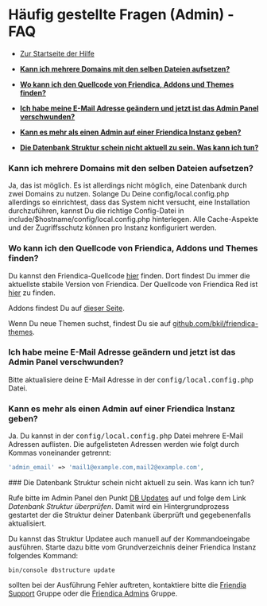 Häufig gestellte Fragen (Admin) - FAQ
==============

* [Zur Startseite der Hilfe](help)

* **[Kann ich mehrere Domains mit den selben Dateien aufsetzen?](help/FAQ-admin#multiple)**
* **[Wo kann ich den Quellcode von Friendica, Addons und Themes finden?](help/FAQ-admin#sources)**
* **[Ich habe meine E-Mail Adresse geändern und jetzt ist das Admin Panel verschwunden?](help/FAQ-admin#adminaccount1)**
* **[Kann es mehr als einen Admin auf einer Friendica Instanz geben?](help/FAQ-admin#adminaccount2)**
* **[Die Datenbank Struktur schein nicht aktuell zu sein. Was kann ich tun?](help/FAQ-admin#dbupdate)**


<a name="multiple"></a>
### Kann ich mehrere Domains mit den selben Dateien aufsetzen?

Ja, das ist möglich.
Es ist allerdings nicht möglich, eine Datenbank durch zwei Domains zu nutzen.
Solange Du Deine config/local.config.php allerdings so einrichtest, dass das System nicht versucht, eine Installation durchzuführen, kannst Du die richtige Config-Datei in include/$hostname/config/local.config.php hinterlegen.
Alle Cache-Aspekte und der Zugriffsschutz können pro Instanz konfiguriert werden.

<a name="sources"></a>
### Wo kann ich den Quellcode von Friendica, Addons und Themes finden?

Du kannst den Friendica-Quellcode [hier](https://github.com/friendica/friendica) finden.
Dort findest Du immer die aktuellste stabile Version von Friendica.
Der Quellcode von Friendica Red ist [hier](https://github.com/friendica/red) zu finden.

Addons findest Du auf [dieser Seite](https://github.com/friendica/friendica-addons).

Wenn Du neue Themen suchst, findest Du sie auf [github.com/bkil/friendica-themes](https://github.com/bkil/friendica-themes).

<a name="adminaccount1"></a>
### Ich habe meine E-Mail Adresse geändern und jetzt ist das Admin Panel verschwunden?

Bitte aktualisiere deine E-Mail Adresse in der <tt>config/local.config.php</tt> Datei.

<a name="adminaccount2"></a>
### Kann es mehr als einen Admin auf einer Friendica Instanz geben?

Ja.
Du kannst in der <tt>config/local.config.php</tt> Datei mehrere E-Mail Adressen auflisten.
Die aufgelisteten Adressen werden wie folgt durch Kommas voneinander getrennt:

```php
'admin_email' => 'mail1@example.com,mail2@example.com',
```

<a name="dbupdate">
### Die Datenbank Struktur schein nicht aktuell zu sein. Was kann ich tun?

Rufe bitte im Admin Panel den Punkt [DB Updates](/admin/dbsync/) auf und folge dem Link *Datenbank Struktur überprüfen*.
Damit wird ein Hintergrundprozess gestartet der die Struktur deiner Datenbank überprüft und gegebenenfalls aktualisiert.

Du kannst das Struktur Updatee auch manuell auf der Kommandoeingabe ausführen.
Starte dazu bitte vom Grundverzeichnis deiner Friendica Instanz folgendes Kommand:

    bin/console dbstructure update

sollten bei der Ausführung Fehler auftreten, kontaktiere bitte die [Friendia Support](https://forum.friendi.ca/profile/helpers)  Gruppe oder die [Friendica Admins](https://forum.friendi.ca/profile/admins) Gruppe.
